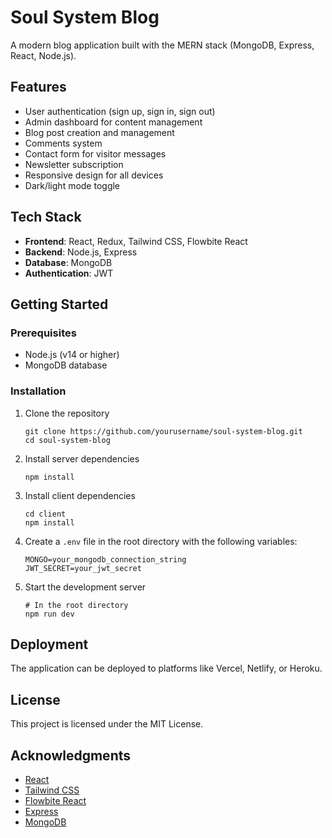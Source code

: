 # Soul System Blog

A modern blog application built with the MERN stack (MongoDB, Express, React, Node.js).

## Features

- User authentication (sign up, sign in, sign out)
- Admin dashboard for content management
- Blog post creation and management
- Comments system
- Contact form for visitor messages
- Newsletter subscription
- Responsive design for all devices
- Dark/light mode toggle

## Tech Stack

- **Frontend**: React, Redux, Tailwind CSS, Flowbite React
- **Backend**: Node.js, Express
- **Database**: MongoDB
- **Authentication**: JWT

## Getting Started

### Prerequisites

- Node.js (v14 or higher)
- MongoDB database

### Installation

1. Clone the repository
   ```
   git clone https://github.com/yourusername/soul-system-blog.git
   cd soul-system-blog
   ```

2. Install server dependencies
   ```
   npm install
   ```

3. Install client dependencies
   ```
   cd client
   npm install
   ```

4. Create a `.env` file in the root directory with the following variables:
   ```
   MONGO=your_mongodb_connection_string
   JWT_SECRET=your_jwt_secret
   ```

5. Start the development server
   ```
   # In the root directory
   npm run dev
   ```

## Deployment

The application can be deployed to platforms like Vercel, Netlify, or Heroku.

## License

This project is licensed under the MIT License.

## Acknowledgments

- [React](https://reactjs.org/)
- [Tailwind CSS](https://tailwindcss.com/)
- [Flowbite React](https://flowbite-react.com/)
- [Express](https://expressjs.com/)
- [MongoDB](https://www.mongodb.com/)
